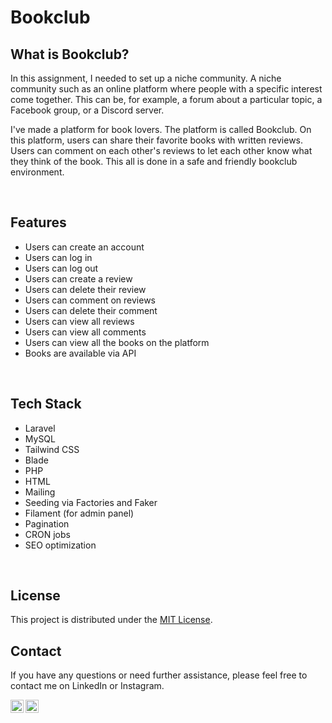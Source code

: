 # Bookclub

## What is Bookclub?

In this assignment, I needed to set up a niche community. A niche community such as an online platform where people with a specific interest come together. This can be, for example, a forum about a particular topic, a Facebook group, or a Discord server.

I've made a platform for book lovers. The platform is called Bookclub. On this platform, users can share their favorite books with written reviews. Users can comment on each other's reviews to let each other know what they think of the book. This all is done in a safe and friendly bookclub environment.

<br>

## Features

- Users can create an account
- Users can log in
- Users can log out
- Users can create a review
- Users can delete their review
- Users can comment on reviews
- Users can delete their comment
- Users can view all reviews
- Users can view all comments
- Users can view all the books on the platform
- Books are available via API

<br>

## Tech Stack

- Laravel
- MySQL
- Tailwind CSS
- Blade
- PHP
- HTML
- Mailing
- Seeding via Factories and Faker
- Filament (for admin panel)
- Pagination
- CRON jobs
- SEO optimization

<br>

## License
This project is distributed under the [MIT License](LICENSE).


## Contact
If you have any questions or need further assistance, please feel free to contact me on LinkedIn or Instagram.

<a href="https://www.linkedin.com/in/meesakveld/"><img align="left" src="https://raw.githubusercontent.com/yushi1007/yushi1007/main/images/linkedin.svg" alt="Mees Akveld | LinkedIn" width="21px"/></a>
<a href="https://instagram.com/meesakveld"><img align="left" src="https://raw.githubusercontent.com/yushi1007/yushi1007/main/images/instagram.svg" alt="Mees Akveld | Instagram" width="21px"/></a>
